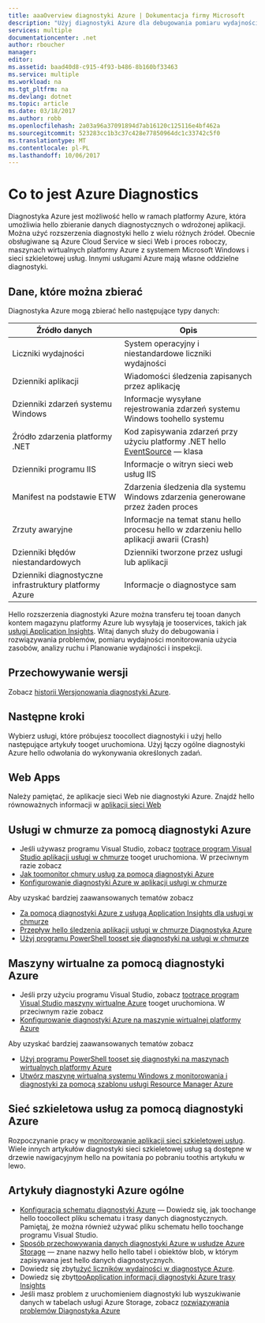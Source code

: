 ```yaml
---
title: aaaOverview diagnostyki Azure | Dokumentacja firmy Microsoft
description: "Użyj diagnostyki Azure dla debugowania pomiaru wydajności, monitorowanie, analiza ruchu w usługi w chmurze, maszyn wirtualnych i sieci szkieletowej usług"
services: multiple
documentationcenter: .net
author: rboucher
manager: 
editor: 
ms.assetid: baad40d8-c915-4f93-b486-8b160bf33463
ms.service: multiple
ms.workload: na
ms.tgt_pltfrm: na
ms.devlang: dotnet
ms.topic: article
ms.date: 03/18/2017
ms.author: robb
ms.openlocfilehash: 2a03a96a37091894d7ab16120c125116e4bf462a
ms.sourcegitcommit: 523283cc1b3c37c428e77850964dc1c33742c5f0
ms.translationtype: MT
ms.contentlocale: pl-PL
ms.lasthandoff: 10/06/2017
---
```

# <a name="what-is-azure-diagnostics"></a>Co to jest Azure Diagnostics
Diagnostyka Azure jest możliwość hello w ramach platformy Azure, która umożliwia hello zbieranie danych diagnostycznych o wdrożonej aplikacji. Można użyć rozszerzenia diagnostyki hello z wielu różnych źródeł. Obecnie obsługiwane są Azure Cloud Service w sieci Web i proces roboczy, maszynach wirtualnych platformy Azure z systemem Microsoft Windows i sieci szkieletowej usług. Innymi usługami Azure mają własne oddzielne diagnostyki.

## <a name="data-you-can-collect"></a>Dane, które można zbierać
Diagnostyka Azure mogą zbierać hello następujące typy danych:

| Źródło danych | Opis |
| --- | --- |
| Liczniki wydajności |System operacyjny i niestandardowe liczniki wydajności |
| Dzienniki aplikacji |Wiadomości śledzenia zapisanych przez aplikację |
| Dzienniki zdarzeń systemu Windows |Informacje wysyłane rejestrowania zdarzeń systemu Windows toohello systemu |
| Źródło zdarzenia platformy .NET |Kod zapisywania zdarzeń przy użyciu platformy .NET hello [EventSource](https://msdn.microsoft.com/library/system.diagnostics.tracing.eventsource.aspx) — klasa |
| Dzienniki programu IIS |Informacje o witryn sieci web usług IIS |
| Manifest na podstawie ETW |Zdarzenia śledzenia dla systemu Windows zdarzenia generowane przez żaden proces |
| Zrzuty awaryjne |Informacje na temat stanu hello procesu hello w zdarzeniu hello aplikacji awarii (Crash) |
| Dzienniki błędów niestandardowych |Dzienniki tworzone przez usługi lub aplikacji |
| Dzienniki diagnostyczne infrastruktury platformy Azure |Informacje o diagnostyce sam |

Hello rozszerzenia diagnostyki Azure można transferu tej tooan danych kontem magazynu platformy Azure lub wysyłają je tooservices, takich jak [usługi Application Insights](../application-insights/app-insights-cloudservices.md). Witaj danych służy do debugowania i rozwiązywania problemów, pomiaru wydajności monitorowania użycia zasobów, analizy ruchu i Planowanie wydajności i inspekcji.

## <a name="versioning"></a>Przechowywanie wersji
Zobacz [historii Wersjonowania diagnostyki Azure](azure-diagnostics-versioning-history.md).

## <a name="next-steps"></a>Następne kroki
Wybierz usługi, które próbujesz toocollect diagnostyki i użyj hello następujące artykuły tooget uruchomiona. Użyj łączy ogólne diagnostyki Azure hello odwołania do wykonywania określonych zadań.

## <a name="web-apps"></a>Web Apps
Należy pamiętać, że aplikacje sieci Web nie diagnostyki Azure. Znajdź hello równoważnych informacji w [aplikacji sieci Web](../app-service-web/web-sites-enable-diagnostic-log.md)

## <a name="cloud-services-using-azure-diagnostics"></a>Usługi w chmurze za pomocą diagnostyki Azure
* Jeśli używasz programu Visual Studio, zobacz [tootrace program Visual Studio aplikacji usługi w chmurze](../vs-azure-tools-debug-cloud-services-virtual-machines.md) tooget uruchomiona. W przeciwnym razie zobacz
* [Jak toomonitor chmury usług za pomocą diagnostyki Azure](../cloud-services/cloud-services-how-to-monitor.md)
* [Konfigurowanie diagnostyki Azure w aplikacji usługi w chmurze](../cloud-services/cloud-services-dotnet-diagnostics.md)

Aby uzyskać bardziej zaawansowanych tematów zobacz

* [Za pomocą diagnostyki Azure z usługą Application Insights dla usługi w chmurze](../application-insights/app-insights-cloudservices.md)
* [Przepływ hello śledzenia aplikacji usługi w chmurze Diagnostyka Azure](../cloud-services/cloud-services-dotnet-diagnostics-trace-flow.md)
* [Użyj programu PowerShell tooset się diagnostyki na usługi w chmurze](../virtual-machines/windows/ps-extensions-diagnostics.md?toc=%2fazure%2fvirtual-machines%2fwindows%2ftoc.json)

## <a name="virtual-machines-using-azure-diagnostics"></a>Maszyny wirtualne za pomocą diagnostyki Azure
* Jeśli przy użyciu programu Visual Studio, zobacz [tootrace program Visual Studio maszyny wirtualne Azure](../vs-azure-tools-debug-cloud-services-virtual-machines.md) tooget uruchomiona. W przeciwnym razie zobacz
* [Konfigurowanie diagnostyki Azure na maszynie wirtualnej platformy Azure](../virtual-machines-dotnet-diagnostics.md)

Aby uzyskać bardziej zaawansowanych tematów zobacz

* [Użyj programu PowerShell tooset się diagnostyki na maszynach wirtualnych platformy Azure](../virtual-machines/windows/ps-extensions-diagnostics.md?toc=%2fazure%2fvirtual-machines%2fwindows%2ftoc.json)
* [Utwórz maszynę wirtualną systemu Windows z monitorowania i diagnostyki za pomocą szablonu usługi Resource Manager Azure](../virtual-machines/windows/extensions-diagnostics-template.md?toc=%2fazure%2fvirtual-machines%2fwindows%2ftoc.json)

## <a name="service-fabric-using-azure-diagnostics"></a>Sieć szkieletowa usług za pomocą diagnostyki Azure
Rozpoczynanie pracy w [monitorowanie aplikacji sieci szkieletowej usług](../service-fabric/service-fabric-diagnostics-how-to-monitor-and-diagnose-services-locally.md). Wiele innych artykułów diagnostyki sieci szkieletowej usług są dostępne w drzewie nawigacyjnym hello na powitania po pobraniu toothis artykułu w lewo.

## <a name="general-azure-diagnostics-articles"></a>Artykuły diagnostyki Azure ogólne
* [Konfiguracja schematu diagnostyki Azure](https://msdn.microsoft.com/library/azure/mt634524.aspx) — Dowiedz się, jak toochange hello toocollect pliku schematu i trasy danych diagnostycznych. Pamiętaj, że można również używać pliku schematu hello toochange programu Visual Studio.
* [Sposób przechowywania danych diagnostyki Azure w usłudze Azure Storage](../cloud-services/cloud-services-dotnet-diagnostics-storage.md) — znane nazwy hello hello tabel i obiektów blob, w którym zapisywana jest hello danych diagnostycznych.
* Dowiedz się zbyt[użyć liczników wydajności w diagnostyce Azure](../cloud-services/cloud-services-dotnet-diagnostics-performance-counters.md).
* Dowiedz się zbyt[tooApplication informacji diagnostyki Azure trasy Insights](azure-diagnostics-configure-application-insights.md)
* Jeśli masz problem z uruchomieniem diagnostyki lub wyszukiwanie danych w tabelach usługi Azure Storage, zobacz [rozwiązywania problemów Diagnostyka Azure](azure-diagnostics-troubleshooting.md)
